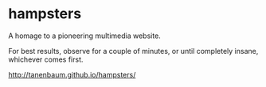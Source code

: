 hampsters
=========

A homage to a pioneering multimedia website.

For best results, observe for a couple of minutes, or until completely insane, whichever comes first.

http://tanenbaum.github.io/hampsters/
